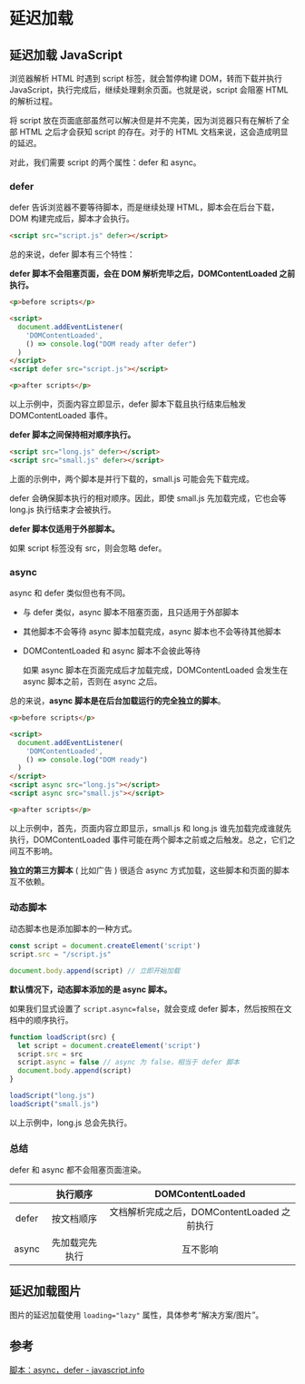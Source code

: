 # 延迟加载

## 延迟加载 JavaScript

浏览器解析 HTML 时遇到 script 标签，就会暂停构建 DOM，转而下载并执行 JavaScript，执行完成后，继续处理剩余页面。也就是说，script 会阻塞 HTML 的解析过程。

将 script 放在页面底部虽然可以解决但是并不完美，因为浏览器只有在解析了全部 HTML 之后才会获知 script 的存在。对于的 HTML 文档来说，这会造成明显的延迟。

对此，我们需要 script 的两个属性：defer 和 async。

### defer

defer 告诉浏览器不要等待脚本，而是继续处理 HTML，脚本会在后台下载，DOM 构建完成后，脚本才会执行。

```html
<script src="script.js" defer></script>
```

总的来说，defer 脚本有三个特性：

**defer 脚本不会阻塞页面，会在 DOM 解析完毕之后，DOMContentLoaded 之前执行。**

```html
<p>before scripts</p>

<script>
  document.addEventListener(
    'DOMContentLoaded',
    () => console.log("DOM ready after defer")
  )
</script>
<script defer src="script.js"></script>

<p>after scripts</p>
```

以上示例中，页面内容立即显示，defer 脚本下载且执行结束后触发 DOMContentLoaded 事件。

**defer 脚本之间保持相对顺序执行。**

```html
<script src="long.js" defer></script>
<script src="small.js" defer></script>
```

上面的示例中，两个脚本是并行下载的，small.js 可能会先下载完成。

defer 会确保脚本执行的相对顺序。因此，即使 small.js 先加载完成，它也会等 long.js 执行结束才会被执行。

**defer 脚本仅适用于外部脚本。**

如果 script 标签没有 src，则会忽略 defer。

### async

async 和 defer 类似但也有不同。

- 与 defer 类似，async 脚本不阻塞页面，且只适用于外部脚本

- 其他脚本不会等待 async 脚本加载完成，async 脚本也不会等待其他脚本

- DOMContentLoaded 和 async 脚本不会彼此等待

  如果 async 脚本在页面完成后才加载完成，DOMContentLoaded 会发生在 async 脚本之前，否则在 async 之后。

总的来说，**async 脚本是在后台加载运行的完全独立的脚本**。

```html
<p>before scripts</p>

<script>
  document.addEventListener(
    'DOMContentLoaded',
    () => console.log("DOM ready")
  )
</script>
<script async src="long.js"></script>
<script async src="small.js"></script>

<p>after scripts</p>
```

以上示例中，首先，页面内容立即显示，small.js 和 long.js 谁先加载完成谁就先执行，DOMContentLoaded 事件可能在两个脚本之前或之后触发。总之，它们之间互不影响。

**独立的第三方脚本** ( 比如广告 ) 很适合 async 方式加载，这些脚本和页面的脚本互不依赖。

### 动态脚本

动态脚本也是添加脚本的一种方式。

```javascript
const script = document.createElement('script')
script.src = "/script.js"

document.body.append(script) // 立即开始加载
```

**默认情况下，动态脚本添加的是 async 脚本。**

如果我们显式设置了 `script.async=false`，就会变成 defer 脚本，然后按照在文档中的顺序执行。

```javascript
function loadScript(src) {
  let script = document.createElement('script')
  script.src = src
  script.async = false // async 为 false，相当于 defer 脚本
  document.body.append(script)
}

loadScript("long.js")
loadScript("small.js")
```

以上示例中，long.js 总会先执行。

### 总结

defer 和 async 都不会阻塞页面渲染。

|       |    执行顺序    |              DOMContentLoaded               |
| :---: | :------------: | :-----------------------------------------: |
| defer |   按文档顺序   | 文档解析完成之后，DOMContentLoaded 之前执行 |
| async | 先加载完先执行 |                  互不影响                   |

## 延迟加载图片

图片的延迟加载使用 `loading="lazy"` 属性，具体参考“解决方案/图片”。

## 参考

[脚本：async，defer - javascript.info](https://zh.javascript.info/script-async-defer)